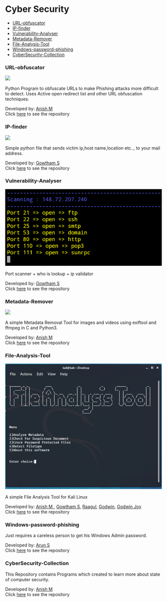 <h1>Cyber Security</h1>

* <a href="#URL-obfuscator">URL-obfuscator</a>
* <a href="#IP-finder">IP-finder</a>
* <a href="#Vulnerability-Analyser">Vulnerability-Analyser</a>
* <a href="#Metadata-Remover">Metadata-Remover</a>
* <a href="#File-Analysis-Tool">File-Analysis-Tool</a>
* <a href="#windows-password-phishing">Windows-password-phishing</a>
* <a href="#CyberSecurity-Collection">CyberSecurity-Collection</a>

<h3 id="URL-obfuscator">URL-obfuscator</h3>

<img src="https://github.com/Anish-M-code/URL-obfuscator/raw/master/screenshot.png">

Python Program to obfuscate URLs to make Phishing attacks more difficult to detect. Uses Active open redirect list and other URL obfuscation techniques.

Developed by: [ Anish M ](https://github.com/Anish-M-code)
<br>Click <a href="https://github.com/Anish-M-code/URL-obfuscator" target="_blank">here</a> to see the repository 

<h3 id="IP-finder">IP-finder</h3>

![](https://github.com/gowtham758550/ip-finder/blob/master/Demo/Screenshot_20200620-221209~2.png)

Simple python file that sends victim ip,host name,location etc.., to your mail address.

Developed by: [ Gowtham S](https://github.com/gowtham758550)
<br>Click <a href="https://github.com/gowtham758550/ip-finder" target="_blank">here</a> to see the repository 

<h3 id="Vulnerability-Analyser">Vulnerability-Analyser</h3>

![](https://github.com/gowtham758550/vulnerability-analyser/blob/master/Demo/Screenshot_20200620-215100~2.png)

Port scanner + who is lookup + ip validator 

Developed by: [ Gowtham S](https://github.com/gowtham758550)
<br>Click <a href="https://github.com/gowtham758550/vulnerability-analyser" target="_blank">here</a> to see the repository 

<h3 id="Metadata-Remover">Metadata-Remover</h3>

<img src="https://github.com/Anish-M-code/Metadata-Remover/raw/master/Screen%20Shots/Scan.JPG">

A simple Metadata Removal Tool for images and videos using exiftool and ffmpeg in C and Python3.

Developed by: [ Anish M ](https://github.com/Anish-M-code)
<br>Click <a href="https://github.com/Anish-M-code/Metadata-Remover" target="_blank">here</a> to see the repository 

<h3 id="File-Analysis-Tool">File-Analysis-Tool</h3>

![](https://github.com/Anish-M-code/File-Analysis-Tool/blob/master/DEMO/signal-2020-06-25-220856.png)

A simple File Analysis Tool for Kali Linux

Developed by: [ Anish M ](https://github.com/Anish-M-code), [ Gowtham S](https://github.com/gowtham758550), [Raagul](https://www.github.com/raagul26), [Godwin](https://www.github.com/godwinujeen), [Godwin Joy](https://www.github.com/god-dark)
<br>Click <a href="https://github.com/Anish-M-code/File-Analysis-Tool" target="_blank">here</a> to see the repository 

<h3 id="windows-password-phishing">Windows-password-phishing</h3>

Just requires a careless person to get his Windows Admin password.

Developed by: [ Arun S ](https://github.com/nuras1999)
<br>Click <a href="https://github.com/nuras1999/windows-password-phishing" target="_blank">here</a> to see the repository 

<h3 id="CyberSecurity-Collection">CyberSecurity-Collection</h3>

This Repository contains Programs which created to learn more about state of computer security.

Developed by: [ Anish M ](https://github.com/Anish-M-code)
<br>Click <a href="https://github.com/Anish-M-code/CyberSecurity-Collection" target="_blank">here</a> to see the repository 
